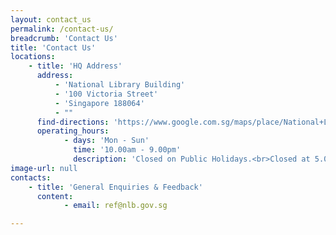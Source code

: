 ```yaml
---
layout: contact_us
permalink: /contact-us/
breadcrumb: 'Contact Us'
title: 'Contact Us'
locations:
    - title: 'HQ Address'
      address:
          - 'National Library Building'
          - '100 Victoria Street'
          - 'Singapore 188064'
          - ""
      find-directions: 'https://www.google.com.sg/maps/place/National+Library+Board/@1.2975644,103.8521073,17z/data=!3m1!4b1!4m5!3m4!1s0x31da19a53b44f507:0x2ce078e72b32d70!8m2!3d1.297559!4d103.854296'
      operating_hours:
            - days: 'Mon - Sun'
              time: '10.00am - 9.00pm'
              description: 'Closed on Public Holidays.<br>Closed at 5.00pm on eves of Christmas, New Year and Chinese New Year.'
image-url: null
contacts:
    - title: 'General Enquiries & Feedback'
      content:
            - email: ref@nlb.gov.sg

---
```

